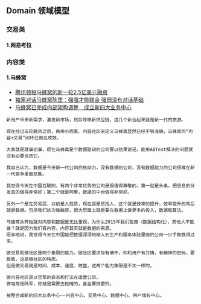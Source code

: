 ## Domain 领域模型

### 交易类

#### 1.网易考拉

### 内容类

#### 1.马蜂窝
- [腾讯领投马蜂窝的新一轮2.5亿美元融资](http://finance.sina.com.cn/roll/2019-05-23/doc-ihvhiqay0721076.shtml)
- [独家对话马蜂窝陈罡：强强才能联合 强弱没有对话基础](http://tech.qq.com/a/20190523/001781.htm)
- [马蜂窝已完成内部架构调整　成立新四大业务中心](https://www.traveldaily.cn/article/128874)
``` 
新用户带来新需求，激发新市场，然后呼唤新供应链，这几个新合起来就是新一代的旅游。

现在经过五轮融资之后，再用小而美、内容社区来定义马蜂窝显然已经不够准确，马蜂窝的“内容+交易”闭环已颇见成效。

大家就是就事论事，现在马蜂窝是个数据驱动的公司要以结果说话，能用ABTest解决的问题就没有必要谈其它。

我自己认为，数据是今天新一代公司的核动力，没有数据的公司，没有数据能力的公司很难在新一代竞争里面获胜。

我觉得今天在中国互联网，有两个非常优秀的公司是很值得尊敬的，第一就是头条，把信息的分发真的做得非常好；第二个就是阿里，数据的中台做得非常好。

另外一个是在交易层，以前是人找货，现在就是货找人，这个就是效率的提升，效率提升的背后就是数据。包括我们这次做融资，很大层面上就是要在数据上做更多的投入，数据和算法。

马蜂窝从开始就对内容和数据是无比重视，为什么2015年我们能做（数据结构化），其他人不能做？就是因为我们有内容，内容其实就是数据的来源。
坦率地说，我觉得今天在中国能把数据深深地植入到生产和服务体验里面的公司一只手都数得过来。

做交易和做社区是两个象限的能力，做社区要求你有情怀，你和用户有共情，有精神的密码，要极致，这是做社区的特质。
但是做交易就是时间、成本、速度、效益，这两个能力象限是不太一样的。

做内容社区是以空军的姿态和打法在运营公司，
做电商是陆军，你就是需要去抢摊的，甚至要排雷的。

被整合成新的四大业务中心——内容中心、交易中心、数据中心、用户增长中心。
```
